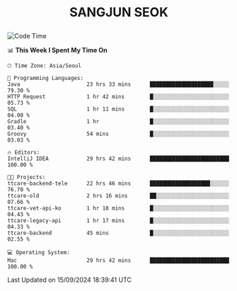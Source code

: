 <h1>
 <p align="center">
   SANGJUN SEOK
 </p>
</h1>

<!--START_SECTION:waka-->
![Code Time](http://img.shields.io/badge/Code%20Time-3%2C773%20hrs%202%20mins-blue)

📊 **This Week I Spent My Time On** 

```text
🕑︎ Time Zone: Asia/Seoul

💬 Programming Languages: 
Java                     23 hrs 33 mins      ████████████████████░░░░░   79.30 % 
HTTP Request             1 hr 42 mins        █░░░░░░░░░░░░░░░░░░░░░░░░   05.73 % 
SQL                      1 hr 11 mins        █░░░░░░░░░░░░░░░░░░░░░░░░   04.00 % 
Gradle                   1 hr                █░░░░░░░░░░░░░░░░░░░░░░░░   03.40 % 
Groovy                   54 mins             █░░░░░░░░░░░░░░░░░░░░░░░░   03.03 % 

🔥 Editors: 
IntelliJ IDEA            29 hrs 42 mins      █████████████████████████   100.00 % 

🐱‍💻 Projects: 
ttcare-backend-tele      22 hrs 46 mins      ███████████████████░░░░░░   76.70 % 
ttcare-old               2 hrs 16 mins       ██░░░░░░░░░░░░░░░░░░░░░░░   07.66 % 
ttcare-vet-api-ko        1 hr 18 mins        █░░░░░░░░░░░░░░░░░░░░░░░░   04.43 % 
ttcare-legacy-api        1 hr 17 mins        █░░░░░░░░░░░░░░░░░░░░░░░░   04.33 % 
ttcare-backend           45 mins             █░░░░░░░░░░░░░░░░░░░░░░░░   02.55 % 

💻 Operating System: 
Mac                      29 hrs 42 mins      █████████████████████████   100.00 % 
```


 Last Updated on 15/09/2024 18:39:41 UTC
<!--END_SECTION:waka-->
